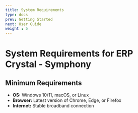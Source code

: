 ```yaml
---
title: System Requirements
type: docs
prev: Getting Started
next: User Guide
weight : 5
---
```


# System Requirements for ERP Crystal - Symphony

## **Minimum Requirements**
- **OS:** Windows 10/11, macOS, or Linux
- **Browser:** Latest version of Chrome, Edge, or Firefox
- **Internet:** Stable broadband connection
